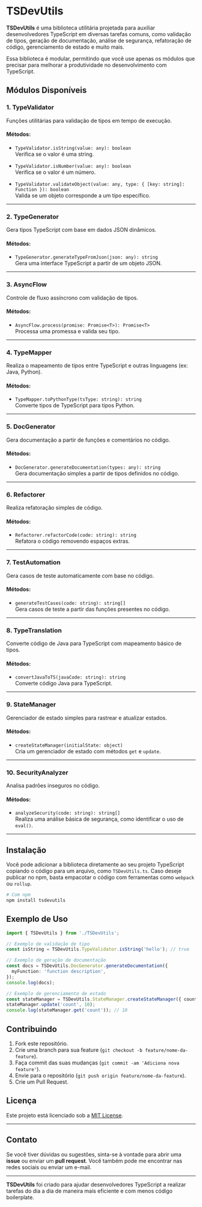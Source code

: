 # TSDevUtils

**TSDevUtils** é uma biblioteca utilitária projetada para auxiliar desenvolvedores TypeScript em diversas tarefas comuns, como validação de tipos, geração de documentação, análise de segurança, refatoração de código, gerenciamento de estado e muito mais.

Essa biblioteca é modular, permitindo que você use apenas os módulos que precisar para melhorar a produtividade no desenvolvimento com TypeScript.

## Módulos Disponíveis

### 1. **TypeValidator**
Funções utilitárias para validação de tipos em tempo de execução.

#### Métodos:
- `TypeValidator.isString(value: any): boolean`  
  Verifica se o valor é uma string.

- `TypeValidator.isNumber(value: any): boolean`  
  Verifica se o valor é um número.

- `TypeValidator.validateObject(value: any, type: { [key: string]: Function }): boolean`  
  Valida se um objeto corresponde a um tipo específico.

---

### 2. **TypeGenerator**
Gera tipos TypeScript com base em dados JSON dinâmicos.

#### Métodos:
- `TypeGenerator.generateTypeFromJson(json: any): string`  
  Gera uma interface TypeScript a partir de um objeto JSON.

---

### 3. **AsyncFlow**
Controle de fluxo assíncrono com validação de tipos.

#### Métodos:
- `AsyncFlow.process(promise: Promise<T>): Promise<T>`  
  Processa uma promessa e valida seu tipo.

---

### 4. **TypeMapper**
Realiza o mapeamento de tipos entre TypeScript e outras linguagens (ex: Java, Python).

#### Métodos:
- `TypeMapper.toPythonType(tsType: string): string`  
  Converte tipos de TypeScript para tipos Python.

---

### 5. **DocGenerator**
Gera documentação a partir de funções e comentários no código.

#### Métodos:
- `DocGenerator.generateDocumentation(types: any): string`  
  Gera documentação simples a partir de tipos definidos no código.

---

### 6. **Refactorer**
Realiza refatoração simples de código.

#### Métodos:
- `Refactorer.refactorCode(code: string): string`  
  Refatora o código removendo espaços extras.

---

### 7. **TestAutomation**
Gera casos de teste automaticamente com base no código.

#### Métodos:
- `generateTestCases(code: string): string[]`  
  Gera casos de teste a partir das funções presentes no código.

---

### 8. **TypeTranslation**
Converte código de Java para TypeScript com mapeamento básico de tipos.

#### Métodos:
- `convertJavaToTS(javaCode: string): string`  
  Converte código Java para TypeScript.

---

### 9. **StateManager**
Gerenciador de estado simples para rastrear e atualizar estados.

#### Métodos:
- `createStateManager(initialState: object)`  
  Cria um gerenciador de estado com métodos `get` e `update`.

---

### 10. **SecurityAnalyzer**
Analisa padrões inseguros no código.

#### Métodos:
- `analyzeSecurity(code: string): string[]`  
  Realiza uma análise básica de segurança, como identificar o uso de `eval()`.

---

## Instalação

Você pode adicionar a biblioteca diretamente ao seu projeto TypeScript copiando o código para um arquivo, como `TSDevUtils.ts`. Caso deseje publicar no npm, basta empacotar o código com ferramentas como `webpack` ou `rollup`.

```bash
# Com npm
npm install tsdevutils
```

## Exemplo de Uso

```typescript
import { TSDevUtils } from './TSDevUtils';

// Exemplo de validação de tipo
const isString = TSDevUtils.TypeValidator.isString('hello'); // true

// Exemplo de geração de documentação
const docs = TSDevUtils.DocGenerator.generateDocumentation({
  myFunction: 'function description',
});
console.log(docs);

// Exemplo de gerenciamento de estado
const stateManager = TSDevUtils.StateManager.createStateManager({ count: 0 });
stateManager.update('count', 10);
console.log(stateManager.get('count')); // 10
```

## Contribuindo

1. Fork este repositório.
2. Crie uma branch para sua feature (`git checkout -b feature/nome-da-feature`).
3. Faça commit das suas mudanças (`git commit -am 'Adiciona nova feature'`).
4. Envie para o repositório (`git push origin feature/nome-da-feature`).
5. Crie um Pull Request.

## Licença

Este projeto está licenciado sob a [MIT License](LICENSE).

---

## Contato

Se você tiver dúvidas ou sugestões, sinta-se à vontade para abrir uma **issue** ou enviar um **pull request**. Você também pode me encontrar nas redes sociais ou enviar um e-mail.

---

**TSDevUtils** foi criado para ajudar desenvolvedores TypeScript a realizar tarefas do dia a dia de maneira mais eficiente e com menos código boilerplate.
